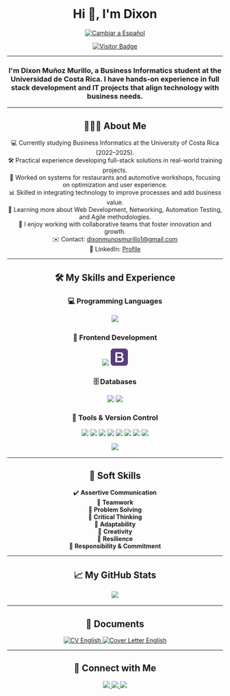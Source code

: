 <h1 align="center">Hi 👋, I'm Dixon</h1>

<p align="center">
  <a href="README.es.md">
    <img src="https://img.shields.io/badge/🌐 Cambiar a Español-blue?style=for-the-badge" alt="Cambiar a Español"/>
  </a>
</p>

<p align="center">
  <a href="https://github.com/Dixon1805">
    <img alt="Visitor Badge" src="https://visitor-badge.laobi.icu/badge?page_id=Dixon1805.Dixon1805">
  </a>
</p>

---

<h3 align="center">I'm Dixon Muñoz Murillo, a Business Informatics student at the Universidad de Costa Rica. I have hands-on experience in full stack development and IT projects that align technology with business needs.</h3>

---

<h2 align="center">👨🏻‍💻 About Me</h2>

<p align="center">
💻 Currently studying Business Informatics at the University of Costa Rica (2022–2025).<br>
🛠️ Practical experience developing full-stack solutions in real-world training projects.<br>
💼 Worked on systems for restaurants and automotive workshops, focusing on optimization and user experience.<br>
📊 Skilled in integrating technology to improve processes and add business value.<br>
🌱 Learning more about Web Development, Networking, Automation Testing, and Agile methodologies.<br>
🤝 I enjoy working with collaborative teams that foster innovation and growth.<br>
✉️ Contact: <a href="mailto:dixonmunosmurillo1@gmail.com">dixonmunosmurillo1@gmail.com</a><br>
🔗 LinkedIn: <a href="https://www.linkedin.com/in/dixon-mu%C3%B1oz-murillo-597ab5362/">Profile</a>
</p>

---

<h2 align="center">🛠️ My Skills and Experience</h2>

<h3 align="center">💻 Programming Languages</h3>
<p align="center">
  <img src="https://skillicons.dev/icons?i=html,java,py,nodejs&perline=14" />
</p>

<h3 align="center">🎨 Frontend Development</h3>
<p align="center">
  <img src="https://skillicons.dev/icons?i=react,ts,laravel,angular,vue,css,html,materialui&perline=14"/>
  <img height="40" width="40" src="https://raw.githubusercontent.com/github/explore/main/topics/bootstrap/bootstrap.png">
</p>

<h3 align="center">🗄️ Databases</h3>
<p align="center">
  <img src="https://img.shields.io/badge/Azure_SQL_DB-0078D4?style=for-the-badge&logo=microsoftazure&logoColor=white"/>
  <img src="https://skillicons.dev/icons?i=mysql" />
</p>

<h3 align="center">🧰 Tools & Version Control</h3>
<p align="center">
  <img src="https://img.shields.io/badge/SonarQube-4E9BCD?style=for-the-badge&logo=sonarqube&logoColor=white"/>
  <img src="https://img.shields.io/badge/Selenium-43B02A?style=for-the-badge&logo=selenium&logoColor=white"/>
  <img src="https://img.shields.io/badge/Eclipse-FE7A16?style=for-the-badge&logo=eclipse&logoColor=white"/>
  <img src="https://img.shields.io/badge/jira-%230A0FFF?style=for-the-badge&logo=jira&logoColor=white"/>
  <img src="https://img.shields.io/badge/-Jest-000?&logo=Jest"/>
  <img src="https://img.shields.io/badge/-Cypress-000?&logo=Cypress"/>
  <img src="https://img.shields.io/badge/-Postman-000?&logo=Postman"/>
  <img src="https://img.shields.io/badge/Cisco_Packet_Tracer-1BA0D7?style=for-the-badge&logo=cisco&logoColor=white"/>
</p>

<p align="center">
  <img src="https://skillicons.dev/icons?i=git,figma,github,postman,vscode&perline=14" />
</p>

---

<h2 align="center">🧠 Soft Skills</h2>

<p align="center">
✔️ <strong>Assertive Communication</strong><br>
🤝 <strong>Teamwork</strong><br>
🧩 <strong>Problem Solving</strong><br>
🧠 <strong>Critical Thinking</strong><br>
🔄 <strong>Adaptability</strong><br>
🎨 <strong>Creativity</strong><br>
💪 <strong>Resilience</strong><br>
📌 <strong>Responsibility & Commitment</strong>
</p>

---

<h2 align="center">📈 My GitHub Stats</h2>

<p align="center">
  <img src="https://github-readme-stats.vercel.app/api/top-langs/?username=Dixon1805&layout=compact&theme=react&hide_border=true&bg_color=1F222E&title_color=F85D7F&icon_color=F8D866" height="180px"/>
</p>

---

<h2 align="center">📎 Documents</h2>
<p align="center">
  <a href="https://drive.google.com/file/d/1UhJfqle4wEiqfD2vEyBhvcyvrYQib181/view?usp=sharing" target="_blank">
    <img src="https://img.shields.io/badge/📄 CV (English)-orange?style=for-the-badge" alt="CV English">
  </a>
  <a href="https://drive.google.com/file/d/1iICKHDKisZDoXx8CE4vQd4Ww2Tpbx9jq/view?usp=sharing" target="_blank">
    <img src="https://img.shields.io/badge/✉️ Cover Letter (English)-green?style=for-the-badge" alt="Cover Letter English">
  </a>
</p>

---

<h2 align="center">🤝 Connect with Me</h2>

<p align="center">
  <a href="mailto:dixonmunosmurillo1@gmail.com" target="_blank">
    <img src="https://img.shields.io/badge/Gmail-D14836?style=for-the-badge&logo=gmail&logoColor=white"/>
  </a>
  <a href="https://www.linkedin.com/in/dixon-mu%C3%B1oz-murillo-597ab5362/" target="_blank">
    <img src="https://img.shields.io/badge/LinkedIn-0A66C2?style=for-the-badge&logo=linkedin&logoColor=white"/>
  </a>
  <a href="https://wa.me/50683267976" target="_blank">
    <img src="https://img.shields.io/badge/WhatsApp-25D366?style=for-the-badge&logo=whatsapp&logoColor=white"/>
  </a>
</p>
